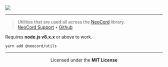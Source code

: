 <img src="https://repository-images.githubusercontent.com/291619880/8b583d80-eb6d-11ea-8300-3206ef4d5136" />

---

> Utilities that are used all across the [NeoCord](https://github.com/neo-cord) library. <br/>
> [NeoCord Support](https://discord.gg/5WD9KhF) &bull; [Github](https://github.com/neo-cord/utils)

Requires **node.js v8.x.x** or above to work.

```shell script
yarn add @neocord/utils
```

---

<p align="center">Licensed under the <strong>MIT License</strong></p>
